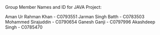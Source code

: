 Group Member Names and ID for JAVA Project:

Aman Ur Rahman Khan - C0793551
Jarman Singh Batth - C0783503
Mohammed Sirajuddin - C0790654
Ganesh Ganji - C0797996
Akashdeep Singh	- C0785470
